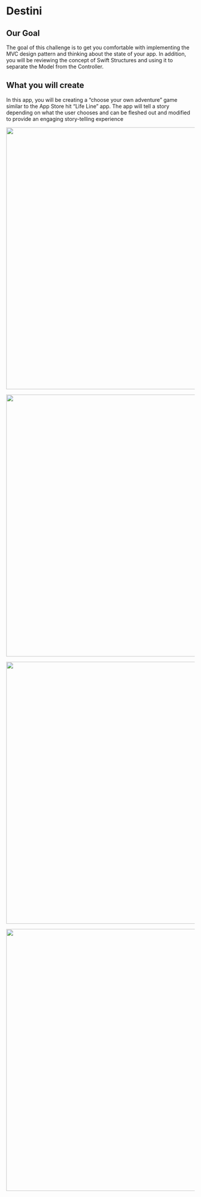 


#  Destini

## Our Goal

The goal of this challenge is to get you comfortable with implementing the MVC design pattern and thinking about the state of your app. In addition, you will be reviewing the concept of Swift Structures and using it to separate the Model from the Controller. 

## What you will create

In this app, you will be creating a “choose your own adventure” game similar to the App Store hit “Life Line” app. The app will tell a story depending on what the user chooses and can be fleshed out and modified to provide an engaging story-telling experience

<p align="center">
<img src="https://user-images.githubusercontent.com/73591684/132847320-acc6ccae-9c46-49ab-9c88-96cd9787a692.png" height = 700 >
</p>

<p align="center">
<img src="https://user-images.githubusercontent.com/73591684/132847330-784ce6af-91f9-42ec-94ad-5c0ffb9dc95a.png" height = 700 >
</p>

<p align="center">
<img src="https://user-images.githubusercontent.com/73591684/132847339-d6517089-a5d1-4326-8c0b-5211523215b5.png" height = 700 >
</p>

<p align="center">
<img src="https://user-images.githubusercontent.com/73591684/132847350-1aed4fd9-0309-4e3d-a0d0-17a8e7acbc5c.png" height = 700 >
</p>




